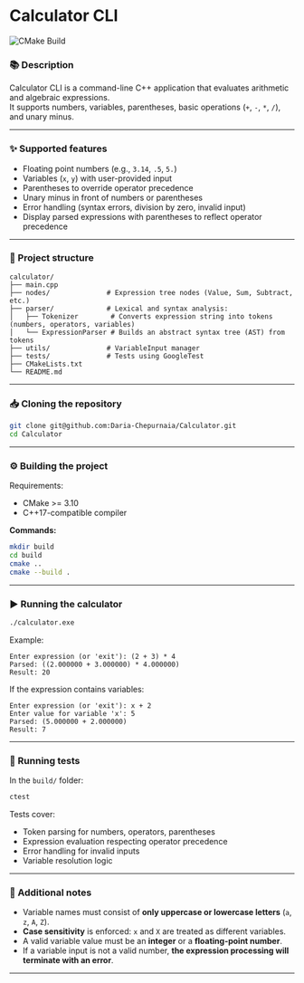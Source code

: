 
#  Calculator CLI
![CMake Build](https://github.com/Daria-Chepurnaia/Calculator/actions/workflows/cmake.yml/badge.svg)

### 📚 Description

Calculator CLI is a command-line C++ application that evaluates arithmetic and algebraic expressions.  
It supports numbers, variables, parentheses, basic operations (`+`, `-`, `*`, `/`), and unary minus.

---

### ✨ Supported features

- Floating point numbers (e.g., `3.14`, `.5`, `5.`)
- Variables (`x`, `y`) with user-provided input
- Parentheses to override operator precedence
- Unary minus in front of numbers or parentheses
- Error handling (syntax errors, division by zero, invalid input)
- Display parsed expressions with parentheses to reflect operator precedence

---

### 📂 Project structure

```
calculator/
├── main.cpp
├── nodes/              # Expression tree nodes (Value, Sum, Subtract, etc.)
├── parser/             # Lexical and syntax analysis:
│   ├── Tokenizer        # Converts expression string into tokens (numbers, operators, variables)
│   └── ExpressionParser # Builds an abstract syntax tree (AST) from tokens
├── utils/              # VariableInput manager
├── tests/              # Tests using GoogleTest
├── CMakeLists.txt
└── README.md
```

---
### 📥 Cloning the repository

```bash
git clone git@github.com:Daria-Chepurnaia/Calculator.git
cd Calculator
```


---
### ⚙️ Building the project

Requirements:

- CMake >= 3.10
- C++17-compatible compiler

**Commands:**

```bash
mkdir build
cd build
cmake ..
cmake --build .
```

---

### ▶️ Running the calculator

```bash
./calculator.exe
```

Example:

```
Enter expression (or 'exit'): (2 + 3) * 4
Parsed: ((2.000000 + 3.000000) * 4.000000)
Result: 20
```

If the expression contains variables:

```
Enter expression (or 'exit'): x + 2
Enter value for variable 'x': 5
Parsed: (5.000000 + 2.000000)
Result: 7
```

---

### 🧪 Running tests

In the `build/` folder:

```bash
ctest
```

Tests cover:

- Token parsing for numbers, operators, parentheses
- Expression evaluation respecting operator precedence
- Error handling for invalid inputs
- Variable resolution logic

---

### 📝 Additional notes

- Variable names must consist of **only uppercase or lowercase letters** (`a`, `z`, `A`, `Z`).
- **Case sensitivity** is enforced: `x` and `X` are treated as different variables.
- A valid variable value must be an **integer** or a **floating-point number**.
- If a variable input is not a valid number, **the expression processing will terminate with an error**.

---
